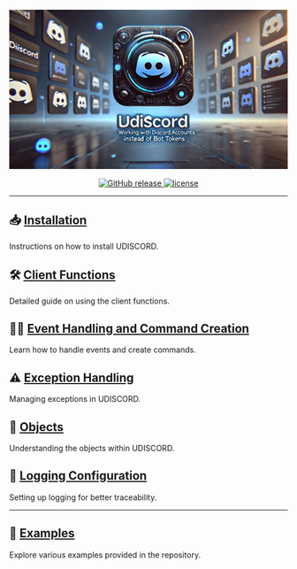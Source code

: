 <p align="center">
    <a href="https://github.com/xXxCLOTIxXx/discord"><img src="res/banner.png" alt="UDISCORD"></a>
</p>

<p align="center">
    <a href="https://github.com/xXxCLOTIxXx/discord/releases">
        <img src="https://img.shields.io/github/v/release/xXxCLOTIxXx/discord" alt="GitHub release">
    </a>
    <a href="https://github.com/xXxCLOTIxXx/discordy/blob/main/LICENSE">
        <img src="https://img.shields.io/badge/License-MIT-yellow.svg" alt="license">
    </a>
</p>

---

## 📥 **[Installation](pages/installing.md)**
Instructions on how to install UDISCORD.

## 🛠️ **[Client Functions](pages/client_functions.md)**
Detailed guide on using the client functions.

## 🧑‍💻 **[Event Handling and Command Creation](pages/events_and_commands.md)**
Learn how to handle events and create commands.

## ⚠️ **[Exception Handling](pages/exception_handling.md)**
Managing exceptions in UDISCORD.

## 🧱 **[Objects](pages/objects.md)**
Understanding the objects within UDISCORD.

## 📝 **[Logging Configuration](pages/logging.md)**
Setting up logging for better traceability.

---

## 🔗 **[Examples](https://github.com/xXxCLOTIxXx/discord/tree/main/examples)**
Explore various examples provided in the repository.


